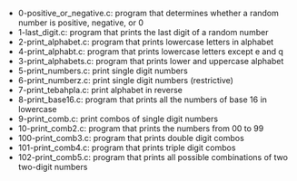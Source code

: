 * 0-positive_or_negative.c: program that determines whether a random number is positive, negative, or 0
* 1-last_digit.c: program that prints the last digit of a random number
* 2-print_alphabet.c: program that prints lowercase letters in alphabet
* 4-print_alphabt.c: program that prints lowercase letters except e and q
* 3-print_alphabets.c: program that prints lower and uppercase alphabet
* 5-print_numbers.c: print single digit numbers
* 6-print_numberz.c: print single digit numbers (restrictive)
* 7-print_tebahpla.c: print alphabet in reverse
* 8-print_base16.c: program that prints all the numbers of base 16 in lowercase
* 9-print_comb.c: print combos of single digit numbers
* 10-print_comb2.c: program that prints the numbers from 00 to 99
* 100-print_comb3.c: program that prints double digit combos
* 101-print_comb4.c: program that prints triple digit combos
* 102-print_comb5.c: program that prints all possible combinations of two two-digit numbers
